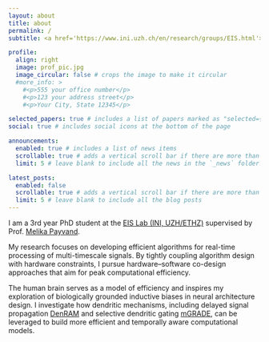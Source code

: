 ```yaml
---
layout: about
title: about
permalink: /
subtitle: <a href='https://www.ini.uzh.ch/en/research/groups/EIS.html'>Emerging Intelligent Substrate Lab, Institute of Neuroinformatics, UZH/ETHZ</a>.

profile:
  align: right
  image: prof_pic.jpg
  image_circular: false # crops the image to make it circular
  #more_info: >
    #<p>555 your office number</p>
    #<p>123 your address street</p>
    #<p>Your City, State 12345</p>

selected_papers: true # includes a list of papers marked as "selected={true}"
social: true # includes social icons at the bottom of the page

announcements:
  enabled: true # includes a list of news items
  scrollable: true # adds a vertical scroll bar if there are more than 3 news items
  limit: 5 # leave blank to include all the news in the `_news` folder

latest_posts:
  enabled: false
  scrollable: true # adds a vertical scroll bar if there are more than 3 new posts items
  limit: 5 # leave blank to include all the blog posts
---
```


I am a 3rd year PhD student at the [EIS Lab (INI, UZH/ETHZ)](https://www.ini.uzh.ch/en/research/groups/EIS.html) supervised by Prof. [Melika Payvand](https://scholar.google.com/citations?hl=en&user=Ol_9mKgAAAAJ&view_op=list_works&sortby=pubdate). 

My research focuses on developing efficient algorithms for real-time processing of multi-timescale signals. By tightly coupling algorithm design with hardware constraints, I pursue hardware–software co-design approaches that aim for peak computational efficiency.

The human brain serves as a model of efficiency and inspires my exploration of biologically grounded inductive biases in neural architecture design. I investigate how dendritic mechanisms, including delayed signal propagation [DenRAM](https://doi.org/10.1038/s41467-024-47764-w) and selective dendritic gating [mGRADE](https://arxiv.org/abs/2507.01829), can be leveraged to build more efficient and temporally aware computational models.
